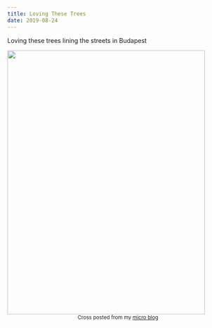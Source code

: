 ```yaml
---
title: Loving These Trees
date: 2019-08-24
---
```


<p>Loving these trees lining the streets in Budapest </p>
<img src="https://JoshNicholas.micro.blog/uploads/2019/69e72c9650.jpg" width="450" height="600" alt="" />
<br>
<center><small>Cross posted from my <a href='http://micro.blog/joshnicholas'>micro blog</a></small></center>
<br>
